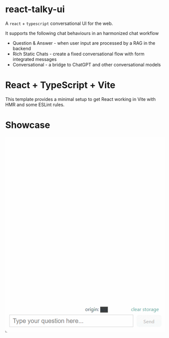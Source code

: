 # react-talky-ui

A `react` + `typescript` conversational UI for the web.

It supports the following chat behaviours in an harmonized chat workflow 

* Question & Answer - when user input are processed by a RAG in the backend
* Rich Static Chats - create a fixed conversational flow with form integrated messages  
* Conversational - a bridge to ChatGPT and other conversational models

# React + TypeScript + Vite

This template provides a minimal setup to get React working in Vite with HMR and some ESLint rules.

# Showcase

![](https://github.com/Damianofds/react-talk-ui/blob/main/react-talk-ui.gif)

